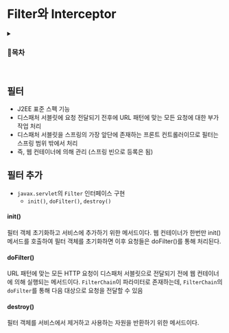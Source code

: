 # Filter와 Interceptor
<details>
<summary><h3>📑목차</h3></summary>
<div markdown="1">

- [빌드(Build)](#빌드build)

</div>
</details>
<br>

## 필터
- J2EE 표준 스펙 기능
- 디스패처 서블릿에 요청 전달되기 전후에 URL 패턴에 맞는 모든 요청에 대한 부가작업 처리
- 디스패처 서블릿을 스프링의 가장 앞단에 존재하는 프론트 컨트롤러이므로 필터는 스프링 범위 밖에서 처리
- 즉, 웹 컨테이너에 의해 관리 (스프링 빈으로 등록은 됨)


## 필터 추가
- `javax.servlet`의 `Filter` 인터페이스 구현
    - `init()`, `doFilter()`, `destroy()`

#### init()
필터 객체 초기화하고 서비스에 추가하기 위한 메서드이다. 웹 컨테이너가 한번만 init() 메서드를 호출하여 필터 객체를 초기화하면 이후 요청들은 doFilter()를 통해 처리된다.

#### doFilter()
URL 패턴에 맞는 모든 HTTP 요청이 디스패처 서블릿으로 전달되기 전에 웹 컨테이너에 의해 실행되는 메서드이다. `FilterChain`이 파라미터로 존재하는데, `FilterChain`의 `doFilter`를 통해 다음 대상으로 요청을 전달할 수 있음

#### destroy()
필터 객체를 서비스에서 제거하고 사용하는 자원을 반환하기 위한 메서드이다. 